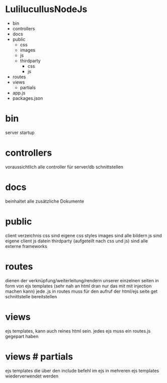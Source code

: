 # LulilucullusNodeJs
- bin
- controllers
- docs
- public
  - css
  - images
  - js
  - thirdparty
    - css
    - js
- routes
- views
  - partials
- app.js
- packages.json

# bin
server startup

# controllers
voraussichtlich alle controller für server/db schnittstellen

# docs
beinhaltet alle zusätzliche Dokumente

# public
client verzeichnis
css sind eigene css styles
images sind alle bildern
js sind eigene client js datein
thirdparty (aufgeteilt nach css und js) sind alle externe frameworks

# routes
dienen der verknüpfung/weiterleitung/rendern unserer einzelnen seiten in form von ejs templates (sehr nah an html dran nur das mit mit injection machen kann)
jede .js in routes muss für den aufruf der html/ejs seite get schnittstelle bereitstellen

# views
ejs templates, kann auch reines html sein. jedes ejs muss ein routes.js gegepart haben

# views # partials
ejs templates die über den include befehl im ejs in mehreren ejs templates wiederverwendet werden
